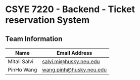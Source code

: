 
# CSYE 7220 - Backend - Ticket reservation System
## Team Information
| Name | Email Address |
| --- | --- |
| Mitali Salvi| salvi.mi@husky.neu.edu
| PinHo Wang| wang.pinh@husky.neu.edu |

